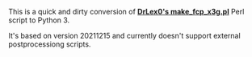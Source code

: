 This is a quick and dirty conversion of **[DrLex0's make_fcp_x3g.pl](https://github.com/DrLex0/FFCP-GCodeSnippets)** Perl script to Python 3.

It's based on version 20211215 and currently doesn't support external postprocessiong scripts.
